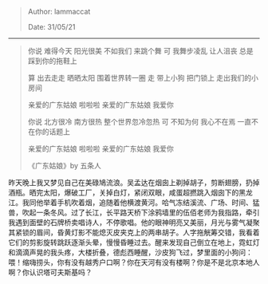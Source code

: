 > Author: lammaccat
>
> Date: 31/05/21

---

> 你说 难得今天 阳光很美 不如我们 来跳个舞
> 可 我舞步凌乱 让人沮丧 总是踩到你的拖鞋上
>
> 算 出去走走 晒晒太阳 围着世界转一圈
> 走 带上小狗 把门锁上 走出我们的小房间
>
> 亲爱的广东姑娘 啦啦啦
> 亲爱的广东姑娘 我爱你
>
> 你说 北方很冷 南方很热 整个世界忽冷忽热
> 可 不知为何 我心不在焉 一直不在你的话题上
>
> 亲爱的广东姑娘 啦啦啦
> 亲爱的广东姑娘 我爱你
>
> 《广东姑娘》by 五条人

昨天晚上我又梦见自己在美碌鳩流浪。吴孟达在烟囱上剃掉胡子，剪断翅膀，扔掉酒瓶。晒完太阳，爆破工厂，关掉白灯，紧闭双眼，咸蛋超撚跳入烟囱下的黑龙江。我同他举着手机吹着烟，追随着他横渡黄河。哈气冻结溪流、广场、时间、猛兽，吹起一条冬风。过了长江，长平路天桥下涂鸦墙里的伍佰老师为我指路，牵引我遇到面壁的石牌桥卖唱诗人，不停歌唱。他的眼神明亮又美丽，月光与雾气凝聚其紧锁的眉间，昏黄灯影不能熄灭皮夹克上的两串胡子。人字拖觥筹交错，我看着它们的剪影旋转跳跃逐渐头晕，慢慢昏睡过去。醒来发现自己倒立在地上，霓虹灯和滴滴声晃的我头疼，大楼折叠，德彪西睡醒，沙皮狗飞过，梦里面的小狗问：喂！缩嗨捞头，你有没有越秀户口啊？你在天河有没有楼啊？你是不是北京本地人啊？你认识塔可夫斯基吗？





